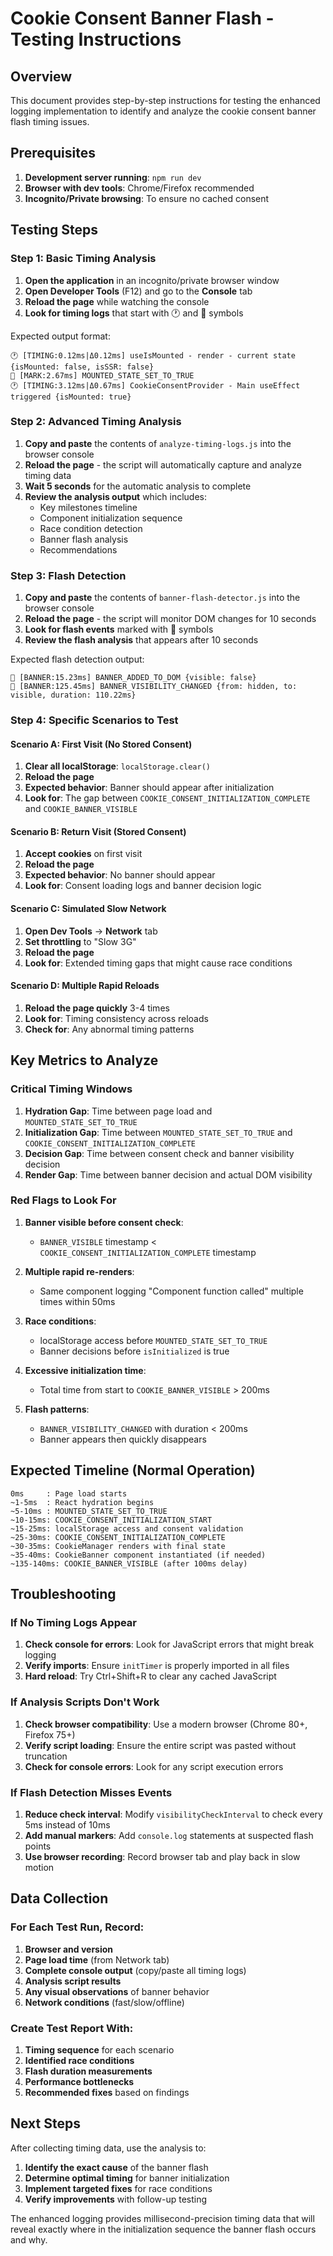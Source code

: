 # Cookie Consent Banner Flash - Testing Instructions

## Overview

This document provides step-by-step instructions for testing the enhanced logging implementation to identify and analyze the cookie consent banner flash timing issues.

## Prerequisites

1. **Development server running**: `npm run dev`
2. **Browser with dev tools**: Chrome/Firefox recommended
3. **Incognito/Private browsing**: To ensure no cached consent

## Testing Steps

### Step 1: Basic Timing Analysis

1. **Open the application** in an incognito/private browser window
2. **Open Developer Tools** (F12) and go to the **Console** tab
3. **Reload the page** while watching the console
4. **Look for timing logs** that start with 🕐 and 🎯 symbols

Expected output format:
```
🕐 [TIMING:0.12ms|Δ0.12ms] useIsMounted - render - current state {isMounted: false, isSSR: false}
🎯 [MARK:2.67ms] MOUNTED_STATE_SET_TO_TRUE
🕐 [TIMING:3.12ms|Δ0.67ms] CookieConsentProvider - Main useEffect triggered {isMounted: true}
```

### Step 2: Advanced Timing Analysis

1. **Copy and paste** the contents of `analyze-timing-logs.js` into the browser console
2. **Reload the page** - the script will automatically capture and analyze timing data
3. **Wait 5 seconds** for the automatic analysis to complete
4. **Review the analysis output** which includes:
   - Key milestones timeline
   - Component initialization sequence
   - Race condition detection
   - Banner flash analysis
   - Recommendations

### Step 3: Flash Detection

1. **Copy and paste** the contents of `banner-flash-detector.js` into the browser console
2. **Reload the page** - the script will monitor DOM changes for 10 seconds
3. **Look for flash events** marked with 🍪 symbols
4. **Review the flash analysis** that appears after 10 seconds

Expected flash detection output:
```
🍪 [BANNER:15.23ms] BANNER_ADDED_TO_DOM {visible: false}
🍪 [BANNER:125.45ms] BANNER_VISIBILITY_CHANGED {from: hidden, to: visible, duration: 110.22ms}
```

### Step 4: Specific Scenarios to Test

#### Scenario A: First Visit (No Stored Consent)
1. **Clear all localStorage**: `localStorage.clear()`
2. **Reload the page**
3. **Expected behavior**: Banner should appear after initialization
4. **Look for**: The gap between `COOKIE_CONSENT_INITIALIZATION_COMPLETE` and `COOKIE_BANNER_VISIBLE`

#### Scenario B: Return Visit (Stored Consent)
1. **Accept cookies** on first visit
2. **Reload the page**
3. **Expected behavior**: No banner should appear
4. **Look for**: Consent loading logs and banner decision logic

#### Scenario C: Simulated Slow Network
1. **Open Dev Tools** → **Network** tab
2. **Set throttling** to "Slow 3G"
3. **Reload the page**
4. **Look for**: Extended timing gaps that might cause race conditions

#### Scenario D: Multiple Rapid Reloads
1. **Reload the page quickly** 3-4 times
2. **Look for**: Timing consistency across reloads
3. **Check for**: Any abnormal timing patterns

## Key Metrics to Analyze

### Critical Timing Windows

1. **Hydration Gap**: Time between page load and `MOUNTED_STATE_SET_TO_TRUE`
2. **Initialization Gap**: Time between `MOUNTED_STATE_SET_TO_TRUE` and `COOKIE_CONSENT_INITIALIZATION_COMPLETE`
3. **Decision Gap**: Time between consent check and banner visibility decision
4. **Render Gap**: Time between banner decision and actual DOM visibility

### Red Flags to Look For

1. **Banner visible before consent check**: 
   - `BANNER_VISIBLE` timestamp < `COOKIE_CONSENT_INITIALIZATION_COMPLETE` timestamp

2. **Multiple rapid re-renders**:
   - Same component logging "Component function called" multiple times within 50ms

3. **Race conditions**:
   - localStorage access before `MOUNTED_STATE_SET_TO_TRUE`
   - Banner decisions before `isInitialized` is true

4. **Excessive initialization time**:
   - Total time from start to `COOKIE_BANNER_VISIBLE` > 200ms

5. **Flash patterns**:
   - `BANNER_VISIBILITY_CHANGED` with duration < 200ms
   - Banner appears then quickly disappears

## Expected Timeline (Normal Operation)

```
0ms     : Page load starts
~1-5ms  : React hydration begins
~5-10ms : MOUNTED_STATE_SET_TO_TRUE
~10-15ms: COOKIE_CONSENT_INITIALIZATION_START
~15-25ms: localStorage access and consent validation
~25-30ms: COOKIE_CONSENT_INITIALIZATION_COMPLETE
~30-35ms: CookieManager renders with final state
~35-40ms: CookieBanner component instantiated (if needed)
~135-140ms: COOKIE_BANNER_VISIBLE (after 100ms delay)
```

## Troubleshooting

### If No Timing Logs Appear

1. **Check console for errors**: Look for JavaScript errors that might break logging
2. **Verify imports**: Ensure `initTimer` is properly imported in all files
3. **Hard reload**: Try Ctrl+Shift+R to clear any cached JavaScript

### If Analysis Scripts Don't Work

1. **Check browser compatibility**: Use a modern browser (Chrome 80+, Firefox 75+)
2. **Verify script loading**: Ensure the entire script was pasted without truncation
3. **Check for console errors**: Look for any script execution errors

### If Flash Detection Misses Events

1. **Reduce check interval**: Modify `visibilityCheckInterval` to check every 5ms instead of 10ms
2. **Add manual markers**: Add `console.log` statements at suspected flash points
3. **Use browser recording**: Record browser tab and play back in slow motion

## Data Collection

### For Each Test Run, Record:

1. **Browser and version**
2. **Page load time** (from Network tab)
3. **Complete console output** (copy/paste all timing logs)
4. **Analysis script results**
5. **Any visual observations** of banner behavior
6. **Network conditions** (fast/slow/offline)

### Create Test Report With:

1. **Timing sequence** for each scenario
2. **Identified race conditions**
3. **Flash duration measurements**
4. **Performance bottlenecks**
5. **Recommended fixes** based on findings

## Next Steps

After collecting timing data, use the analysis to:

1. **Identify the exact cause** of the banner flash
2. **Determine optimal timing** for banner initialization
3. **Implement targeted fixes** for race conditions
4. **Verify improvements** with follow-up testing

The enhanced logging provides millisecond-precision timing data that will reveal exactly where in the initialization sequence the banner flash occurs and why.